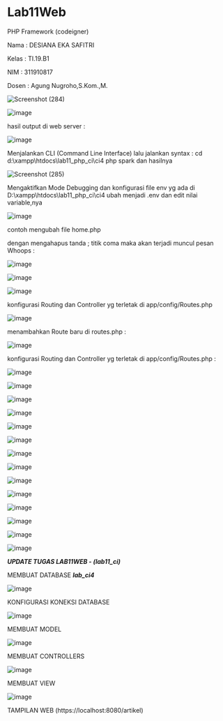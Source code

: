 # Lab11Web
PHP Framework (codeigner)

Nama : DESIANA EKA SAFITRI

Kelas : TI.19.B1

NIM : 311910817

Dosen : Agung Nugroho,S.Kom.,M.

![Screenshot (284)](https://user-images.githubusercontent.com/81596251/121985742-8f351380-cdbf-11eb-970f-2c14fb552fca.png)

![image](https://user-images.githubusercontent.com/81596251/121985814-aa078800-cdbf-11eb-931e-fbf07cd78498.png)

hasil output di web server :

![image](https://user-images.githubusercontent.com/81596251/121990819-a3314300-cdc8-11eb-84e2-c884a9cef366.png)

Menjalankan CLI (Command Line Interface) lalu jalankan syntax :
cd d:\xampp\htdocs\lab11_php_ci\ci4
php spark dan hasilnya 

![Screenshot (285)](https://user-images.githubusercontent.com/81596251/121987161-1be0d100-cdc2-11eb-8a6b-d67c22ae13ae.png)

Mengaktifkan Mode Debugging dan konfigurasi file env yg ada di D:\xampp\htdocs\lab11_php_ci\ci4 ubah menjadi .env dan edit nilai variable,nya

![image](https://user-images.githubusercontent.com/81596251/121988815-3a949700-cdc5-11eb-827e-cd9413ce9285.png)

contoh mengubah file home.php 

dengan mengahapus tanda ; titik coma maka akan terjadi muncul pesan Whoops :

![image](https://user-images.githubusercontent.com/81596251/121990669-58afc680-cdc8-11eb-885a-c00076a8c896.png)

![image](https://user-images.githubusercontent.com/81596251/121993172-32d8f080-cdcd-11eb-9c21-2ebdfdc38398.png)

![image](https://user-images.githubusercontent.com/81596251/121993596-f6f25b00-cdcd-11eb-92ed-ba591c1766ed.png)


konfigurasi Routing dan Controller yg terletak di app/config/Routes.php

![image](https://user-images.githubusercontent.com/81596251/121991102-336f8800-cdc9-11eb-97cd-86964bab0037.png)

menambahkan Route baru di routes.php :

![image](https://user-images.githubusercontent.com/81596251/121992158-484d1b00-cdcb-11eb-91fa-407036c323c1.png)

konfigurasi Routing dan Controller yg terletak di app/config/Routes.php :

![image](https://user-images.githubusercontent.com/81596251/121992456-e04b0480-cdcb-11eb-91e9-d8d9eb452921.png)

![image](https://user-images.githubusercontent.com/81596251/121992842-9e6e8e00-cdcc-11eb-9c9f-c46ff03fadb5.png)

![image](https://user-images.githubusercontent.com/81596251/122661787-482c9100-d1b8-11eb-810f-dd77cb24b8cd.png)

![image](https://user-images.githubusercontent.com/81596251/122661796-57134380-d1b8-11eb-831a-67e40b2f6717.png)

![image](https://user-images.githubusercontent.com/81596251/122661847-c5f09c80-d1b8-11eb-8582-6a089ba90435.png)

![image](https://user-images.githubusercontent.com/81596251/122661852-d30d8b80-d1b8-11eb-86a3-59e689bcaa2e.png)

![image](https://user-images.githubusercontent.com/81596251/122661862-e587c500-d1b8-11eb-90f9-e14b4bbb9141.png)

![image](https://user-images.githubusercontent.com/81596251/122661871-f2a4b400-d1b8-11eb-92e6-84ab3e91875a.png)

![image](https://user-images.githubusercontent.com/81596251/122661876-fc2e1c00-d1b8-11eb-9fc8-b7099e0158e1.png)

![image](https://user-images.githubusercontent.com/81596251/122661891-17992700-d1b9-11eb-8f0b-2b37d79d9603.png)

![image](https://user-images.githubusercontent.com/81596251/122661898-297aca00-d1b9-11eb-9eab-a59faf398730.png)

![image](https://user-images.githubusercontent.com/81596251/122661905-41524e00-d1b9-11eb-9ed8-bdd6fc703f76.png)

![image](https://user-images.githubusercontent.com/81596251/122661913-50d19700-d1b9-11eb-9692-5abfee70ad65.png)

![image](https://user-images.githubusercontent.com/81596251/122661941-82e2f900-d1b9-11eb-8857-7262322a15a0.png)

*__UPDATE TUGAS LAB11WEB - (lab11_ci)__*

MEMBUAT DATABASE *__lab_ci4__*

![image](https://user-images.githubusercontent.com/81596251/122662135-d3a72180-d1ba-11eb-9867-f7896d8f8454.png)

KONFIGURASI KONEKSI DATABASE 

![image](https://user-images.githubusercontent.com/81596251/122662221-71025580-d1bb-11eb-8c6e-b2d8a0dfdd00.png)

MEMBUAT MODEL

![image](https://user-images.githubusercontent.com/81596251/122662266-c474a380-d1bb-11eb-9b93-3246f22afd1c.png)

MEMBUAT CONTROLLERS

![image](https://user-images.githubusercontent.com/81596251/122662284-eb32da00-d1bb-11eb-82b1-fcc3029a227c.png)

MEMBUAT VIEW

![image](https://user-images.githubusercontent.com/81596251/122662308-2af9c180-d1bc-11eb-8d16-1f1aa8330271.png)

TAMPILAN WEB (https://localhost:8080/artikel)





